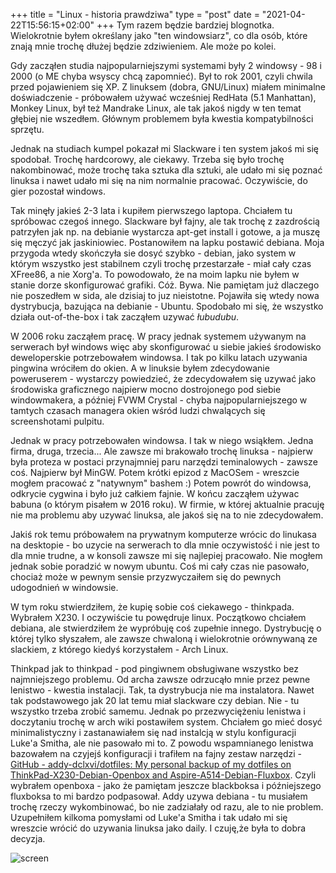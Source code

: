 +++
title = "Linux - historia prawdziwa" 
type = "post"
date = "2021-04-22T15:56:15+02:00"
+++
Tym razem będzie bardziej blognotka. Wielokrotnie byłem określany jako "ten windowsiarz", co dla osób, które znają mnie trochę dłużej będzie zdziwieniem. Ale może po kolei.

Gdy zacząłen studia najpopularniejszymi systemami były 2 windowsy - 98 i 2000 (o ME chyba wsyscy chcą zapomnieć). Był to rok 2001, czyli chwila przed pojawieniem się XP. Z linuksem (dobra, GNU/Linux) miałem minimalne doświadczenie - próbowałem używać wcześniej RedHata (5.1 Manhattan), Monkey Linux, był też Mandrake Linux, ale tak jakoś nigdy w ten temat głębiej nie wszedłem. Głównym problemem była kwestia kompatybilności sprzętu. 

Jednak na studiach kumpel pokazał mi Slackware i ten system jakoś mi się spodobał. Trochę hardcorowy, ale ciekawy. Trzeba się było trochę nakombinować, może trochę taka sztuka dla sztuki, ale udało mi się poznać linuksa i nawet udało mi się na nim normalnie pracować. Oczywiście, do gier pozostał windows. 

Tak minęły jakieś 2-3 lata i kupiłem pierwszego laptopa. Chciałem tu spróbowac czegoś innego. Slackware był fajny, ale tak trochę z zazdrością patrzyłen jak np. na debianie wystarcza apt-get install i gotowe, a ja muszę się męczyć jak jaskiniowiec. Postanowiłem na lapku postawić debiana. Moja przygoda wtedy skończyła sie dosyć szybko - debian, jako system w którym wszystko jest stabilnem czyli trochę przestarzałe - miał cały czas XFree86, a nie Xorg'a. To powodowało, że na moim lapku nie byłem w stanie dorze skonfigurować grafiki. Cóż. Bywa. Nie pamiętam już dlaczego nie poszedłem w sida, ale dzisiaj to juz nieistotne. Pojawiła się wtedy nowa dystrybucja, bazująca na debianie - Ubuntu. Spodobało mi się, że wszystko działa out-of-the-box i tak zacząłem uzywać _łubudubu_.

W 2006 roku zacząłem pracę. W pracy jednak systemem używanym na serwerach był windows więc aby skonfigurować u siebie jakieś środowisko deweloperskie potrzebowałem windowsa. I tak po kilku latach uzywania pingwina wróciłem do okien. A w linuksie byłem zdecydowanie poweruserem - wystarczy powiedzieć, że zdecydowałem się uzywać jako środowiska graficznego najpierw mocno dostrojonego pod siebie windowmakera, a później FVWM Crystal - chyba najpopularniejszego w tamtych czasach managera okien wśród ludzi chwalących się screenshotami pulpitu.

Jednak w pracy potrzebowałen windowsa. I tak w niego wsiąkłem. Jedna firma, druga, trzecia... Ale zawsze mi brakowało trochę linuksa - najpierw była proteza w postaci przynajmniej paru narzędzi teminalowych - zawsze coś. Najpierw był MinGW. Potem krótki epizod z MacOSem - wreszcie mogłem pracować z "natywnym" bashem :) Potem powrót do windowsa, odkrycie cygwina i było już całkiem fajnie. W końcu zacząłem używac babuna (o którym pisałem w 2016 roku). W firmie, w której aktualnie pracuję nie ma problemu aby uzywać linuksa, ale jakoś się na to nie zdecydowałem.

Jakiś rok temu próbowałem na prywatnym komputerze wrócic do linukasa na desktopie - bo uzycie na serwerach to dla mnie oczywistość i nie jest to dla mnie trudne, a w konsoli zawsze mi się najlepiej pracowało. Nie mogłem jednak sobie poradzić w nowym ubuntu. Coś mi cały czas nie pasowało, chociaż może w pewnym sensie przyzwyczaiłem się do pewnych udogodnień w windowsie.

W tym roku stwierdziłem, że kupię sobie coś ciekawego - thinkpada. Wybrałem X230. I oczywiście tu powędruje linux. Początkowo chciałem debiana, ale stwierdziłem że wypróbuję coś zupełnie innego. Dystrybucję o której tylko słyszałem, ale zawsze chwaloną i wielokrotnie orównywaną ze slackiem, z którego kiedyś korzystałem - Arch Linux.

Thinkpad jak to thinkpad - pod pingiwnem obsługiwane wszystko bez najmniejszego problemu. Od archa zawsze odrzucąło mnie przez pewne lenistwo - kwestia instalacji. Tak, ta dystrybucja nie ma instalatora. Nawet tak podstawowego jak 20 lat temu miał slackware czy debian. Nie - tu wszystko trzeba zrobić samemu. Jednak po przezwyciężeniu lenistwa i doczytaniu trochę w arch wiki postawiłem system. Chciałem go mieć dosyć minimalistyczny i zastanawiałem się nad instalcją w stylu konfiguracji Luke'a Smitha, ale nie pasowało mi to. Z powodu wspamnianego lenistwa bazowałem na czyjejś konfiguracji i trafiłem na fajny zestaw narzędzi - [GitHub - addy-dclxvi/dotfiles: My personal backup of my dotfiles on ThinkPad-X230-Debian-Openbox and Aspire-A514-Debian-Fluxbox](https://github.com/addy-dclxvi/dotfiles). Czyli wybrałem openboxa - jako że pamiętam jeszcze blackboksa i późniejszego fluxboksa to mi bardzo podpasował. Addy uzywa debiana - tu musiałem trochę rzeczy wykombinować, bo nie zadziałały od razu, ale to nie problem. Uzupełniłem kilkoma pomysłami od Luke'a Smitha i tak udało mi się wreszcie wrócić do uzywania linuksa jako daily. I czuję,że była to dobra decyzja.

![screen](/images/Cheese_21.04.13_21.06.50.png)

